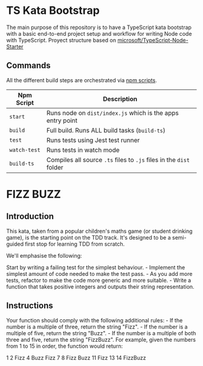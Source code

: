 # TS Kata Bootstrap

The main purpose of this repository is to have a TypeScript kata bootstrap with a basic end-to-end project setup and workflow for writing Node code with TypeScript.
Proyect structure based on [microsoft/TypeScript-Node-Starter](https://github.com/microsoft/TypeScript-Node-Starter)

## Commands

All the different build steps are orchestrated via [npm scripts](https://docs.npmjs.com/misc/scripts).

| Npm Script   | Description                                                         |
| ------------ | ------------------------------------------------------------------- |
| `start`      | Runs node on `dist/index.js` which is the apps entry point          |
| `build`      | Full build. Runs ALL build tasks (`build-ts`)                       |
| `test`       | Runs tests using Jest test runner                                   |
| `watch-test` | Runs tests in watch mode                                            |
| `build-ts`   | Compiles all source `.ts` files to `.js` files in the `dist` folder |

# FIZZ BUZZ

## Introduction

This kata, taken from a popular children's maths game (or student drinking game), is the starting point on the TDD track. It's designed to be a semi-guided first stop for learning TDD from scratch.

We'll emphasise the following:

Start by writing a failing test for the simplest behaviour. - Implement the simplest amount of code needed to make the test pass. - As you add more tests, refactor to make the code more generic and more suitable. - Write a function that takes positive integers and outputs their string representation.

## Instructions

Your function should comply with the following additional rules: - If the number is a multiple of three, return the string "Fizz". - If the number is a multiple of five, return the string "Buzz". - If the number is a multiple of both three and five, return the string "FizzBuzz".
For example, given the numbers from 1 to 15 in order, the function would return:


1
2
Fizz
4
Buzz
Fizz
7
8
Fizz
Buzz
11
Fizz
13
14
FizzBuzz
